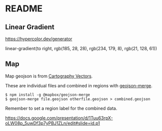 # README

## Linear Gradient

<https://hypercolor.dev/generator>

linear-gradient(to right, rgb(185, 28, 28), rgb(234, 179, 8), rgb(21, 128, 61))

## Map

Map geojson is from [Cartography Vectors](https://cartographyvectors.com/). 

These are individual files and combined in regions with [geojson-merge](https://github.com/mapbox/geojson-merge).

```
$ npm install -g @mapbox/geojson-merge
$ geojson-merge file.geojson otherfile.geojson > combined.geojson
```

Remember to set a region label for the combined data.

https://docs.google.com/presentation/d/1Tuu63rpX-oLW08p_5uwDf3p7yPBJ1ZLn/edit#slide=id.p1



